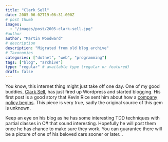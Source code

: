 ```yaml
---
title: "Clark Sell"
date: 2005-06-02T19:06:31.000Z
# post thumb
images:
  - "/images/post/2005-clark-sell.jpg"
#author
author: "Martin Woodward"
# description
description: "Migrated from old blog archive"
# Taxonomies
categories: ["dotnet", "web", "programming"]
tags: ["blog", "archive"]
type: "regular" # available type (regular or featured)
draft: false
---
```


You know, this internet thing might just take off one day. One of my good buddies, [Clark Sell](http://www.csell.net), has just fired up Wordpress and started blogging. His first post is a good story that Kevin Rice sent him about how a [company policy begins](http://csell.net/?p=6). This piece is very true, sadly the original source of this gem is unknown.

Keep an eye on his blog as he has some interesting TDD techniques with partial classes in C# that sound interesting. Hopefully he will post them once he has chance to make sure they work. You can guarantee there will be a picture of one of his beloved cars sooner or later...
